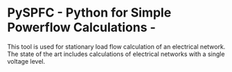 # PySPFC - Python for Simple Powerflow Calculations -
This tool is used for stationary load flow calculation of an electrical network.
The state of the art includes calculations of electrical networks with a single voltage level.
